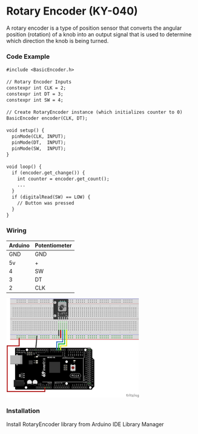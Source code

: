 # Rotary Encoder (KY-040)

A rotary encoder is a type of position sensor that converts the angular position (rotation) of a knob into an output signal that is used to determine which direction the knob is being turned.

### Code Example

```
#include <BasicEncoder.h>
 
// Rotary Encoder Inputs
constexpr int CLK = 2;
constexpr int DT = 3;
constexpr int SW = 4;

// Create RotaryEncoder instance (which initializes counter to 0)
BasicEncoder encoder(CLK, DT);

void setup() {
  pinMode(CLK, INPUT);
  pinMode(DT,  INPUT);
  pinMode(SW,  INPUT);
}

void loop() {
  if (encoder.get_change()) {
    int counter = encoder.get_count();
    ...
  }
  if (digitalRead(SW) == LOW) {
    // Button was pressed
  }
}
```

### Wiring
| Arduino | Potentiometer |
| --- | --- |
| GND | GND |
| 5v | + |
| 4 | SW |
| 3 | DT |
| 2 | CLK |

<img src="RotaryEncoder.png" width="350">

### Installation
Install RotaryEncoder library from Arduino IDE Library Manager
